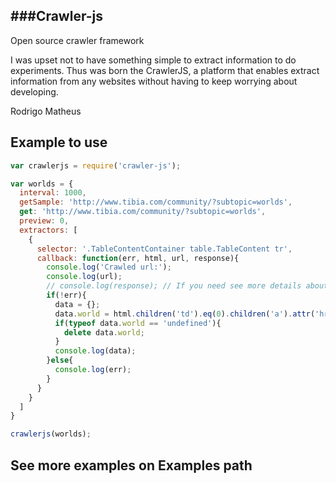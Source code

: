 ###Crawler-js
---
Open source crawler framework

I was upset not to have something simple to extract information to do experiments. Thus was born the CrawlerJS, a platform that enables extract information from any websites without having to keep worrying about developing.

Rodrigo Matheus

## Example to use

```js
var crawlerjs = require('crawler-js');

var worlds = {
  interval: 1000,
  getSample: 'http://www.tibia.com/community/?subtopic=worlds',
  get: 'http://www.tibia.com/community/?subtopic=worlds',
  preview: 0,
  extractors: [
    {
      selector: '.TableContentContainer table.TableContent tr',
      callback: function(err, html, url, response){
        console.log('Crawled url:');
        console.log(url);
        // console.log(response); // If you need see more details about request
        if(!err){
          data = {};
          data.world = html.children('td').eq(0).children('a').attr('href');
          if(typeof data.world == 'undefined'){
            delete data.world;
          }
          console.log(data);
        }else{
          console.log(err);
        }
      }
    }
  ]
}

crawlerjs(worlds);
```

## See more examples on Examples path
